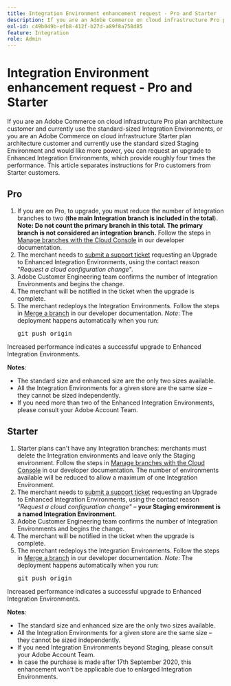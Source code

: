 ```yaml
---
title: Integration Environment enhancement request - Pro and Starter
description: If you are an Adobe Commerce on cloud infrastructure Pro plan architecture customer and currently use the standard-sized Integration Environments, or you are an Adobe Commerce on cloud infrastructure Starter plan architecture customer and currently use the standard sized Staging Environment and would like more power, you can request an upgrade to Enhanced Integration Environments, which provide roughly four times the performance. This article separates instructions for Pro customers from Starter customers.
exl-id: c49b049b-efb8-412f-b27d-a89f8a758d85
feature: Integration
role: Admin
---
```

# Integration Environment enhancement request - Pro and Starter

If you are an Adobe Commerce on cloud infrastructure Pro plan architecture customer and currently use the standard-sized Integration Environments, or you are an Adobe Commerce on cloud infrastructure Starter plan architecture customer and currently use the standard sized Staging Environment and would like more power, you can request an upgrade to Enhanced Integration Environments, which provide roughly four times the performance. This article separates instructions for Pro customers from Starter customers.

## Pro

1. If you are on Pro, to upgrade, you must reduce the number of Integration branches to two (**the main Integration branch is included in the total**). **Note: Do not count the primary branch in this total. The primary branch is not considered an integration branch.** Follow the steps in [Manage branches with the Cloud Console](https://experienceleague.adobe.com/docs/commerce-cloud-service/user-guide/project/console-branches.html) in our developer documentation.
1. The merchant needs to [submit a support ticket](/help/help-center-guide/help-center/magento-help-center-user-guide.md#submit-ticket) requesting an Upgrade to Enhanced Integration Environments, using the contact reason "*Request a cloud configuration change*".
1. Adobe Customer Engineering team confirms the number of Integration Environments and begins the change.
1. The merchant will be notified in the ticket when the upgrade is complete.
1. The merchant redeploys the Integration Environments. Follow the steps in [Merge a branch](https://devdocs.magento.com/cloud/env/environments-start.html#merge) in our developer documentation. *Note*: The deployment happens automatically when you run: <pre>git push origin <branch-name></pre>

Increased performance indicates a successful upgrade to Enhanced Integration Environments.

 **Notes**:

* The standard size and enhanced size are the only two sizes available.
* All the Integration Environments for a given store are the same size &ndash;  they cannot be sized independently.
* If you need more than two of the Enhanced Integration Environments, please consult your Adobe Account Team.

## Starter

1. Starter plans can't have any Integration branches: merchants must delete the Integration environments and leave only the Staging environment. Follow the steps in [Manage branches with the Cloud Console](https://experienceleague.adobe.com/docs/commerce-cloud-service/user-guide/project/console-branches.html) in our developer documentation. The number of environments available will be reduced to allow a maximum of one Integration Environment.
1. The merchant needs to [submit a support ticket](/help/help-center-guide/help-center/magento-help-center-user-guide.md#submit-ticket) requesting an Upgrade to Enhanced Integration Environments, using the contact reason *"Request a cloud configuration change"* &ndash;  **your Staging environment is a named Integration Environment**.
1. Adobe Customer Engineering team confirms the number of Integration Environments and begins the change.
1. The merchant will be notified in the ticket when the upgrade is complete.
1. The merchant redeploys the Integration Environments. Follow the steps in [Merge a branch](https://devdocs.magento.com/cloud/env/environments-start.html#merge) in our developer documentation. *Note*: The deployment happens automatically when you run: <pre>git push origin <branch-name></pre>

Increased performance indicates a successful upgrade to Enhanced Integration Environments.

 **Notes**:

* The standard size and enhanced size are the only two sizes available.
* All the Integration Environments for a given store are the same size &ndash;  they cannot be sized independently.
* If you need Integration Environments beyond Staging, please consult your Adobe Account Team.
* In case the purchase is made after 17th September 2020, this enhancement won't be applicable due to enlarged Integration Environments.
